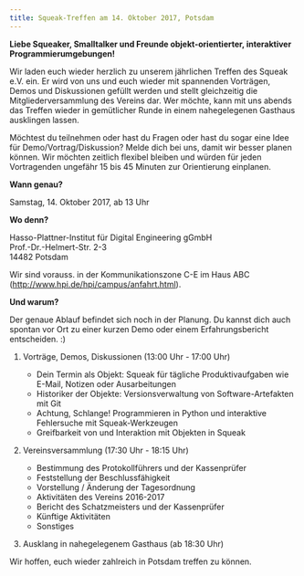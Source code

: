 ```yaml
---
title: Squeak-Treffen am 14. Oktober 2017, Potsdam
---
```

**Liebe Squeaker, Smalltalker und Freunde objekt-orientierter, interaktiver Programmierumgebungen!**

Wir laden euch wieder herzlich zu unserem jährlichen Treffen des Squeak e.V. ein. Er wird von uns und euch wieder mit spannenden Vorträgen, Demos und Diskussionen gefüllt werden und stellt gleichzeitig die Mitgliederversammlung des Vereins dar. Wer möchte, kann mit uns abends das Treffen wieder in gemütlicher Runde in einem nahegelegenen Gasthaus ausklingen lassen.

Möchtest du teilnehmen oder hast du Fragen oder hast du sogar eine Idee für Demo/Vortrag/Diskussion? Melde dich bei uns, damit wir besser planen können. Wir möchten zeitlich flexibel bleiben und würden für jeden Vortragenden ungefähr 15 bis 45 Minuten zur Orientierung einplanen.

**Wann genau?**

Samstag, 14. Oktober 2017, ab 13 Uhr

**Wo denn?**

Hasso-Plattner-Institut für Digital Engineering gGmbH  
Prof.-Dr.-Helmert-Str. 2-3  
14482 Potsdam

Wir sind vorauss. in der Kommunikationszone C-E im Haus ABC (http://www.hpi.de/hpi/campus/anfahrt.html).

**Und warum?**

Der genaue Ablauf befindet sich noch in der Planung. Du kannst dich auch spontan vor Ort zu einer kurzen Demo oder einem Erfahrungsbericht entscheiden. :)

1. Vorträge, Demos, Diskussionen (13:00 Uhr - 17:00 Uhr)
   - Dein Termin als Objekt: Squeak für tägliche Produktivaufgaben wie E-Mail, Notizen oder Ausarbeitungen
   - Historiker der Objekte: Versionsverwaltung von Software-Artefakten mit Git
   - Achtung, Schlange! Programmieren in Python und interaktive Fehlersuche mit Squeak-Werkzeugen
   - Greifbarkeit von und Interaktion mit Objekten in Squeak

2. Vereinsversammlung (17:30 Uhr - 18:15 Uhr)
   - Bestimmung des Protokollführers und der Kassenprüfer
   - Feststellung der Beschlussfähigkeit
   - Vorstellung / Änderung der Tagesordnung
   - Aktivitäten des Vereins 2016-2017
   - Bericht des Schatzmeisters und der Kassenprüfer
   - Künftige Aktivitäten
   - Sonstiges

3. Ausklang in nahegelegenem Gasthaus (ab 18:30 Uhr)

Wir hoffen, euch wieder zahlreich in Potsdam treffen zu können.
